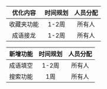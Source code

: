 |  优化内容  | 时间规划 | 人员分配 |
| :--------: | :------: | :------: |
| 收藏夹功能 |  1-2周   |  所有人  |
|  成语接龙  |  1-2周   |  所有人  |





| 新增功能 | 时间规划 | 人员分配 |
| :------: | :------: | :------: |
| 成语填空 |  1-2周   |  所有人  |
| 搜索功能 |   1周    |  所有人  |

